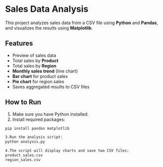 # Sales Data Analysis

This project analyzes sales data from a CSV file using **Python** and **Pandas**, and visualizes the results using **Matplotlib**.

## Features

- Preview of sales data
- Total sales by **Product**
- Total sales by **Region**
- **Monthly sales trend** (line chart)
- **Bar chart** for product sales
- **Pie chart** for region sales
- Saves aggregated results to CSV files

## How to Run

1. Make sure you have Python installed.
2. Install required packages:

```bash
pip install pandas matplotlib

3.Run the analysis script:
python analysis.py

4.The script will display charts and save two CSV files:
product_sales.csv
region_sales.csv
